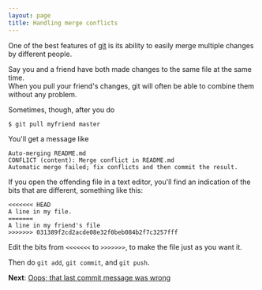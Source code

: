 ```yaml
---
layout: page
title: Handling merge conflicts
---
```


One of the best features of [git](http://git-scm.com) is its ability
to easily merge multiple changes by different people.  

Say you and a
friend have both made changes to the same file at the same time.  
When you pull your friend's changes, git will often be able to combine
them without any problem.  

Sometimes, though, after you do

    $ git pull myfriend master

You'll get a message like

    Auto-merging README.md
    CONFLICT (content): Merge conflict in README.md
    Automatic merge failed; fix conflicts and then commit the result.

If you open the offending file in a text editor, you'll find an indication
of the bits that are different, something like this:

    <<<<<<< HEAD
    A line in my file.
    =======
    A line in my friend's file
    >>>>>>> 031389f2cd2acde08e32f0beb084b2f7c3257fff

Edit the bits from `<<<<<<<` to `>>>>>>>`, to make the file just as
you want it.

Then do `git add`, `git commit`, and `git push`.

**Next**: [Oops; that last commit message was wrong](amend_commit_msg.html)
